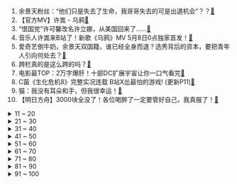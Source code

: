 1. 余景天粉丝：“他们只是失去了生命，我哥哥失去的可是出道机会”？？[:link:](//www.bilibili.com/video/BV1MU4y1t7mD)
2. 【官方MV】许嵩 - 乌鸦[:link:](//www.bilibili.com/video/BV1H64y127hM)
3. “恨国党”许可馨改名许立娜，从美国回来了……[:link:](//www.bilibili.com/video/BV1Qh411m77i)
4. 音乐人许嵩来B站了！新歌《乌鸦》MV 5月8日0点独家首发！[:link:](//www.bilibili.com/video/BV1MV411E71W)
5. 爱奇艺倒牛奶，余景天双国籍，谁已经全身而退？选秀背后的资本，要把青年人引向何处去？[:link:](//www.bilibili.com/video/BV1m64y117s6)
6. 跨栏真的是这么跨的吗？[:link:](//www.bilibili.com/video/BV15U4y1t7sJ)
7. 电影最TOP：2万字爆肝！十部DC扩展宇宙让你一口气看完[:link:](//www.bilibili.com/video/BV1mK4y1w7xL)
8. C菌《生化危机8》完整实况连载 B站X怂最怕的游戏! (更新P11)[:link:](//www.bilibili.com/video/BV1f64y117br)
9. 猫：我没有耳朵和手，但我很幸运！[:link:](//www.bilibili.com/video/BV11h411m7ZE)
10. 【明日方舟】3000块全没了！各位喝醉了一定要管好自己，我真服了！[:link:](//www.bilibili.com/video/BV1cf4y1W771)
<details>
<summary>11 ~ 20</summary>

11. 4年，再见了北京！[:link:](//www.bilibili.com/video/BV1UK4y1w7VG)
12. 爱情能否经得住倒放的考验？【新概念倒放挑战】番外篇[:link:](//www.bilibili.com/video/BV1W84y1c7Lk)
13. 2021年我们可以在网页上玩到什么游戏？[:link:](//www.bilibili.com/video/BV12N411f7Es)
14. 敢跟我过招吗？妹妹一拳打十个！力度拉满we rock翻跳[:link:](//www.bilibili.com/video/BV1By4y1p7sV)
15. 捐款100亿！曹德旺突然宣布！整个福建都沸腾了！[:link:](//www.bilibili.com/video/BV1Sb4y1Z7Uv)
16. 六星干员杨颜XF·满信赖档案语音【明日方舟·干员资料】[:link:](//www.bilibili.com/video/BV1z54y157UR)
17. 《青莲兰陵》配合闪现五种大招的兰陵王！！！今天包你学会！[:link:](//www.bilibili.com/video/BV1ZK4y1w7oh)
18. 我真没见过这么离谱的选修课[:link:](//www.bilibili.com/video/BV1L64y127fr)
19. 我究竟何德何能  匹配到这样的队友？！【生草KTV-结草】[:link:](//www.bilibili.com/video/BV1p64y1C77y)
20. 快 乐 小 虎 鲸[:link:](//www.bilibili.com/video/BV1mh411m7Fk)
</details>
<details>
<summary>21 ~ 30</summary>

21. 【半佛】显卡离奇消失，内鬼中饱私囊？[:link:](//www.bilibili.com/video/BV1J541137FB)
22. ⚡⚡谁是我的新郎⚡⚡[:link:](//www.bilibili.com/video/BV1WK4y1d7QD)
23. 【逗鱼时刻】第300期 咱们再战300回合！[:link:](//www.bilibili.com/video/BV1iU4y187JA)
24. 一个给你们的礼物， 一个关于我们的故事。[:link:](//www.bilibili.com/video/BV12K4y1w7yT)
25. 【暴走大事件第八季】07 张全蛋解读明星防杠技巧，不明觉厉！（红）[:link:](//www.bilibili.com/video/BV1Z5411g7by)
26. 全程高能！笑到窒息！盘点柯南TV沙雕原创剧集！你的名字叫离谱！[:link:](//www.bilibili.com/video/BV1eV41177Xz)
27. 《可露希尔的秘密档案》02话：可露希尔和博士！[:link:](//www.bilibili.com/video/BV1NV411E7Q3)
28. 鬃蹄琴只会心疼giegie[:link:](//www.bilibili.com/video/BV1Af4y1W7VD)
29. 印度疫情下的街边惨状！比疫情更可怕的是，在街边被活活饿死[:link:](//www.bilibili.com/video/BV1T64y127UH)
30. ⚡⚡两面包夹芝士⚡⚡[:link:](//www.bilibili.com/video/BV1Zy4y1s7ow)
</details>
<details>
<summary>31 ~ 40</summary>

31. 靠谱盘点118:备战冰岛！MSI队伍近期状态大揭秘，DK准备了什么秘密武器？！[:link:](//www.bilibili.com/video/BV1UN411f7DA)
32. 倒牛奶算什么，我家哥哥可是失去出道的机会了呢！[:link:](//www.bilibili.com/video/BV1Af4y1W7z1)
33. 阿塞拜疆总统把BBC记者怼成什么样儿了…[:link:](//www.bilibili.com/video/BV1ZV41177Xy)
34. 有些人，经常安慰别人，却从来安慰不了自己[:link:](//www.bilibili.com/video/BV14p4y147jf)
35. 这才是顶级三门青蟹！满肉满膏！那叫一个香！[:link:](//www.bilibili.com/video/BV1qv411L7rv)
36. 让女友陷入恐怖时间循环！她直接崩溃！整蛊！[:link:](//www.bilibili.com/video/BV1TU4y1t7yg)
37. 【4K完结】老戴《生化危机 8 村庄 正式版》尖叫代入向解说[:link:](//www.bilibili.com/video/BV1XA411374B)
38. 《 家 人 们 你 看 我 这 饼 做 的 行 不 行 》[:link:](//www.bilibili.com/video/BV1Py4y1x7HS)
39. 今天是一个猝不及防的一天[:link:](//www.bilibili.com/video/BV1TK4y1A78q)
40. 【刘谦魔术课】大道极简！一个原理，等于几百个魔术。[:link:](//www.bilibili.com/video/BV1z64y117XB)
</details>
<details>
<summary>41 ~ 50</summary>

41. 【时代少年团】拆家日常前传篇之我要当大王[:link:](//www.bilibili.com/video/BV1gK4y1A7SD)
42. 这些赔偿记住了，一个都不能少！[:link:](//www.bilibili.com/video/BV12q4y1f7Ca)
43. 解封后一个人坐火车去海边吃炸鱼薯条和看海[:link:](//www.bilibili.com/video/BV1kA41137vb)
44. 一张“旧照片”展示七国集团的真面目：就是当年的八国联军[:link:](//www.bilibili.com/video/BV1ph411m7ot)
45. 不用画面，做个极致踩点[:link:](//www.bilibili.com/video/BV1TU4y1t7Bk)
46. 利路修纪录片：一个真实而自由的利路修[:link:](//www.bilibili.com/video/BV18f4y1a7Aw)
47. 写字不好看可以怪笔吗？[:link:](//www.bilibili.com/video/BV1MU4y1t72m)
48. 【三无】Abyssos【黑希同人原创曲】[:link:](//www.bilibili.com/video/BV1Ah411U7w7)
49. 腾讯因高管奇葩言论再次被推上风口浪尖 睡觉有错？[:link:](//www.bilibili.com/video/BV1f54y1j7Hm)
50. 【科普】为什么没有绿毛的哺乳动物？[:link:](//www.bilibili.com/video/BV1zo4y127bp)
</details>
<details>
<summary>51 ~ 60</summary>

51. 当我20年没有打开穿越火线[:link:](//www.bilibili.com/video/BV1PK4y1d7Hy)
52. 【明日方舟】两面包夹芝士-高级作战记录[:link:](//www.bilibili.com/video/BV1Co4y127HK)
53. 小 潮 院 长 抽 了 （3）[:link:](//www.bilibili.com/video/BV18v411j7gC)
54. 这个词的发音， 全世界都一样[:link:](//www.bilibili.com/video/BV1eV41177U6)
55. 用AirTag下五子棋是怎样一种体验?[:link:](//www.bilibili.com/video/BV1F54y177Ef)
56. 【招行特供】❤️ 元气 ❤️ 阳光 ❤️ 超甜 ❤️ 我们一起与梦盛开[:link:](//www.bilibili.com/video/BV1UA411376M)
57. 𝙒𝙚 𝙖𝙧𝙚 𝘼𝙧𝙠𝙣𝙞𝙜𝙝𝙩𝙨[:link:](//www.bilibili.com/video/BV1hQ4y1d7fX)
58. 【阿斗】真相曝光！这才是导致T-bag误入歧途的罪魁祸首！美剧《越狱》第二季17-19[:link:](//www.bilibili.com/video/BV1Sb4y1Z7Df)
59. 【Kleiner Pixel】 伊莎贝拉 約定的夢幻島 Cosplay化妆教程[:link:](//www.bilibili.com/video/BV12N411f7gv)
60. 麦当劳：就是你小子把我家秘方泄露出去的？[:link:](//www.bilibili.com/video/BV1TV411E7aH)
</details>
<details>
<summary>61 ~ 70</summary>

61. 江苏多名学生曝光“进厂内幕”，工人不忍心：学生干那活，我们都受不了[:link:](//www.bilibili.com/video/BV1dN411f7EM)
62. “不就是倒个牛奶而已，我们家哥哥可是失去了出道的机会？？？！”[:link:](//www.bilibili.com/video/BV13541137vZ)
63. 【斯卡蒂】HIP【明日方舟换装meme】[:link:](//www.bilibili.com/video/BV1kf4y1a7x5)
64. 《母爱,如光》：她们是妈妈,也是闪闪发光的自己[:link:](//www.bilibili.com/video/BV1YN411f73p)
65. 《看不见的客人》原班人马！Netflix高分悬疑剧《无罪之最》P1[:link:](//www.bilibili.com/video/BV1qp4y1478h)
66. 【大结局】梅师傅: 魔刀不是这样用的！[:link:](//www.bilibili.com/video/BV1AK411F7Bp)
67. 【方舟动画】灰蕈Maniaque秘境-VHS版本[:link:](//www.bilibili.com/video/BV11y4y1p7ma)
68. 河南11岁男孩面部烧伤怕吓走顾客 戴奥特曼面具卖樱桃：想为家里挣点儿生活费[:link:](//www.bilibili.com/video/BV1BQ4y1d7F4)
69. 【罗翔】偷吃我的毒花生，我算过失致人死亡吗？[:link:](//www.bilibili.com/video/BV16h411m7NG)
70. 独家揭秘国家动物博物馆未开放展厅，你没看过的珍贵图片！[:link:](//www.bilibili.com/video/BV1s84y1c7F7)
</details>
<details>
<summary>71 ~ 80</summary>

71. “每日亿遍，烦恼再见”[:link:](//www.bilibili.com/video/BV1J84y1c7nh)
72. 韩国队提前庆祝胜利，唐功红舍命一举，把金牌带回祖国！[:link:](//www.bilibili.com/video/BV1iU4y187sn)
73. 听说，“G7”这两张图挺火的。[:link:](//www.bilibili.com/video/BV1AU4y1t72y)
74. 【原神1.5】史上最强烟绯攻略，你从未见过的超强配队，超载唯一指定火C！[:link:](//www.bilibili.com/video/BV1aV41177Ys)
75. 不要笑！请欧阳娜娜吃脆皮芝士热狗！没想到女神是这样干饭的？！[:link:](//www.bilibili.com/video/BV1a64y1272B)
76. 那个卖樱桃的“奥特曼”，温柔又坚强…[:link:](//www.bilibili.com/video/BV1JN411f7UX)
77. 辱 彬 逊 漂 流 记[:link:](//www.bilibili.com/video/BV1Gf4y1W7ba)
78. 《秘密访客》：脱裤子放屁的悬疑片[:link:](//www.bilibili.com/video/BV1BU4y187gi)
79. 自己用了黑玄冰刃的青凤[:link:](//www.bilibili.com/video/BV1v54y157VG)
80. 𝑩𝒆𝒆𝒕𝒍𝒆𝒋𝒖𝒊𝒄𝒆[:link:](//www.bilibili.com/video/BV1U64y117CP)
</details>
<details>
<summary>81 ~ 90</summary>

81. 青春有你3事件DISS-《请 匿 删》[:link:](//www.bilibili.com/video/BV1ZQ4y1d7H2)
82. 艺术难道就不值得尊重吗——海贼王[:link:](//www.bilibili.com/video/BV1YN411f7in)
83. 宝友，这视频可不兴白嫖呀！[:link:](//www.bilibili.com/video/BV1Ky4y1x7Th)
84. 为什么我们越长大越不跟父母沟通？哪里出了问题[:link:](//www.bilibili.com/video/BV1A84y1c7cV)
85. 卖掉100W+的保时捷换五菱宏光，我经历了什么……[:link:](//www.bilibili.com/video/BV1oh411m7Ga)
86. 哒！哒！哒——！小可莉的漫展一日游！[:link:](//www.bilibili.com/video/BV1VB4y1w7Fq)
87. amazing！网红安利的厦门民宿，建在村里，鸡飞狗叫，睡觉被臭醒！[:link:](//www.bilibili.com/video/BV1t54y157hE)
88. “ 好 朋 友 ”[:link:](//www.bilibili.com/video/BV15y4y1s7Wy)
89. 你 队 友 的 麦[:link:](//www.bilibili.com/video/BV1nK4y1A7Fm)
90. 316只小龙虾养了5个月，去看看它们怎么样了？再给它们的环境改善一下[:link:](//www.bilibili.com/video/BV1eV41177Bi)
</details>
<details>
<summary>91 ~ 100</summary>

91. 腿粗因为你腿太脆了！7天轻松解决：陈年粗！伤膝盖！体能差！[:link:](//www.bilibili.com/video/BV17U4y1t7xP)
92. 说 唱 教 父[:link:](//www.bilibili.com/video/BV1sU4y187Lv)
93. 【刺客伍六七】第三季这一帧的壁纸做出来了！[:link:](//www.bilibili.com/video/BV1Y54y157ui)
94. 锅炉爷爷的小煤球[:link:](//www.bilibili.com/video/BV1Rh411m74u)
95. 超爽神剧!让渣男怀孕是种怎样的体验?《禁忌女孩S2》(1-2集)[:link:](//www.bilibili.com/video/BV17B4y1w7gc)
96. 游戏主播，被喷即是常态！[:link:](//www.bilibili.com/video/BV1pv411j7dB)
97. 材料来自地摊，灵感来源生活！[:link:](//www.bilibili.com/video/BV17541137pD)
98. 【忘川韩信】你可以永远相信你的队友！！！[:link:](//www.bilibili.com/video/BV1LK4y1d7S3)
99. 100块买4斤大骨头做成酱大骨，小伙大呼可以开罐头厂创业了，太香啦[:link:](//www.bilibili.com/video/BV1F541137wR)
100. 【白敬亭】不加糖（ZERO）快本首唱纪录片[:link:](//www.bilibili.com/video/BV1g541137tr)
</details>